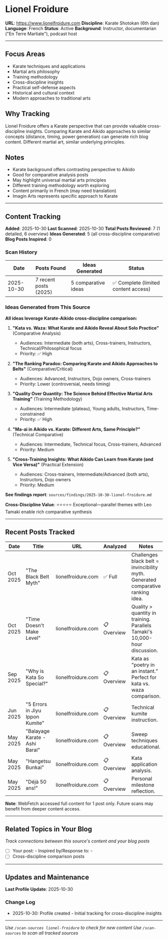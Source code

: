 # Lionel Froidure

**URL**: https://www.lionelfroidure.com
**Discipline**: Karate Shotokan (6th dan)
**Language**: French
**Status**: Active
**Background**: Instructor, documentarian ("En Terre Martiale"), podcast host

---

## Focus Areas

- Karate techniques and applications
- Martial arts philosophy
- Training methodology
- Cross-discipline insights
- Practical self-defense aspects
- Historical and cultural context
- Modern approaches to traditional arts

## Why Tracking

Lionel Froidure offers a Karate perspective that can provide valuable cross-discipline insights. Comparing Karate and Aikido approaches to similar concepts (distance, timing, power generation) can generate rich blog content. Different martial art, similar underlying principles.

## Notes

- Karate background offers contrasting perspective to Aikido
- Good for comparative analysis posts
- May highlight universal martial arts principles
- Different training methodology worth exploring
- Content primarily in French (may need translation)
- Imagin Arts represents specific approach to Karate

---

## Content Tracking

**Added**: 2025-10-30
**Last Scanned**: 2025-10-30
**Total Posts Reviewed**: 7 (1 detailed, 6 overview)
**Ideas Generated**: 5 (all cross-discipline comparative)
**Blog Posts Inspired**: 0

### Scan History
| Date | Posts Found | Ideas Generated | Status |
|------|-------------|-----------------|---------|
| 2025-10-30 | 7 recent posts (2025) | 5 comparative ideas | ✅ Complete (limited content access) |

### Ideas Generated from This Source

**All ideas leverage Karate-Aikido cross-discipline comparison:**

1. **"Kata vs. Waza: What Karate and Aikido Reveal About Solo Practice"** (Comparative Analysis)
   - Audiences: Intermediate (both arts), Cross-trainers, Instructors, Technical/Philosophical focus
   - Priority: ✅ High

2. **"The Ranking Paradox: Comparing Karate and Aikido Approaches to Belts"** (Comparative/Critical)
   - Audiences: Advanced, Instructors, Dojo owners, Cross-trainers
   - Priority: Lower (controversial, needs timing)

3. **"Quality Over Quantity: The Science Behind Effective Martial Arts Training"** (Training Methodology)
   - Audiences: Intermediate (plateau), Young adults, Instructors, Time-constrained
   - Priority: ✅ High

4. **"Ma-ai in Aikido vs. Karate: Different Arts, Same Principle?"** (Technical Comparative)
   - Audiences: Intermediate, Technical focus, Cross-trainers, Advanced
   - Priority: Medium

5. **"Cross-Training Insights: What Aikido Can Learn from Karate (and Vice Versa)"** (Practical Extension)
   - Audiences: Cross-trainers, Intermediate/Advanced (both arts), Instructors, Dojo owners
   - Priority: Medium

**See findings report**: `sources/findings/2025-10-30-lionel-froidure.md`

**Cross-Discipline Value**: ⭐⭐⭐⭐⭐ Exceptional—parallel themes with Leo Tamaki enable rich comparative synthesis

---

## Recent Posts Tracked

| Date | Title | URL | Analyzed | Notes |
|------|-------|-----|----------|-------|
| Oct 2025 | "The Black Belt Myth" | lionelfroidure.com | ✅ Full | Challenges black belt = invincibility myth. Generated comparative ranking idea. |
| Oct 2025 | "Time Doesn't Make Level" | lionelfroidure.com | 📋 Overview | Quality > quantity in training. Parallels Tamaki's 10,000-hour discussion. |
| Sep 2025 | "Why is Kata So Special?" | lionelfroidure.com | 📋 Overview | Kata as "poetry in an instant." Perfect for kata vs. waza comparison. |
| Jun 2025 | "5 Errors in Jiyu Ippon Kumite" | lionelfroidure.com | 📋 Overview | Technical kumite instruction. |
| May 2025 | "Balayage Karate - Ashi Barai" | lionelfroidure.com | 📋 Overview | Sweep techniques educational. |
| May 2025 | "Hangetsu Bunkai" | lionelfroidure.com | 📋 Overview | Kata application analysis. |
| May 2025 | "Déjà 50 ans!" | lionelfroidure.com | 📋 Overview | Personal milestone reflection. |

**Note**: WebFetch accessed full content for 1 post only. Future scans may benefit from deeper content access.

---

## Related Topics in Your Blog

*Track connections between this source's content and your blog posts*

- [ ] Your post: - Inspired by/Response to: -
- [ ] Cross-discipline comparison posts

---

## Updates and Maintenance

**Last Profile Update**: 2025-10-30

### Change Log
- 2025-10-30: Profile created - Initial tracking for cross-discipline insights

---

*Use `/scan-sources lionel-froidure` to check for new content*
*Use `/scan-sources` to scan all tracked sources*
